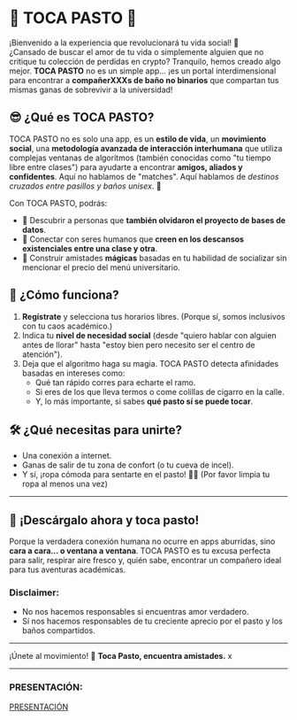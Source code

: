 # 🌱 **TOCA PASTO** 🌱

¡Bienvenido a la experiencia que revolucionará tu vida social! 🚀  
¿Cansado de buscar el amor de tu vida o simplemente alguien que no critique tu colección de perdidas en crypto? Tranquilo, hemos creado algo mejor. **TOCA PASTO** no es un simple app... ¡es un portal interdimensional para encontrar a **compañerXXXs de baño no binarios** que compartan tus mismas ganas de sobrevivir a la universidad!

## 😎 **¿Qué es TOCA PASTO?**

TOCA PASTO no es solo una app, es un **estilo de vida**, un **movimiento social**, una **metodología avanzada de interacción interhumana** que utiliza complejas ventanas de algoritmos (también conocidas como "tu tiempo libre entre clases") para ayudarte a encontrar **amigos, aliados y confidentes**. Aquí no hablamos de "matches". Aquí hablamos de *destinos cruzados entre pasillos y baños unisex*. 🤝

Con TOCA PASTO, podrás:

- 🌟 Descubrir a personas que **también olvidaron el proyecto de bases de datos**.
- 🌿 Conectar con seres humanos que **creen en los descansos existenciales entre una clase y otra**.
- 🦄 Construir amistades **mágicas** basadas en tu habilidad de socializar sin mencionar el precio del menú universitario.

## 🤔 **¿Cómo funciona?**

1. **Regístrate** y selecciona tus horarios libres. (Porque sí, somos inclusivos con tu caos académico.)
2. Indica tu **nivel de necesidad social** (desde "quiero hablar con alguien antes de llorar" hasta "estoy bien pero necesito ser el centro de atención").
3. Deja que el algoritmo haga su magia. TOCA PASTO detecta afinidades basadas en intereses como:
   - Qué tan rápido corres para echarte el ramo.
   - Si eres de los que lleva termos o come colillas de cigarro en la calle.
   - Y, lo más importante, si sabes **qué pasto sí se puede tocar**.

## 🛠️ **¿Qué necesitas para unirte?**

- Una conexión a internet.
- Ganas de salir de tu zona de confort (o tu cueva de incel).
- Y sí, ¡ropa cómoda para sentarte en el pasto! 🌿✨ (Por favor limpia tu ropa al menos una vez) 

---

## 🚀 **¡Descárgalo ahora y toca pasto!**

Porque la verdadera conexión humana no ocurre en apps aburridas, sino **cara a cara... o ventana a ventana**. TOCA PASTO es tu excusa perfecta para salir, respirar aire fresco y, quién sabe, encontrar un compañero ideal para tus aventuras académicas.

### Disclaimer:

- No nos hacemos responsables si encuentras amor verdadero.
- Sí nos hacemos responsables de tu creciente aprecio por el pasto y los baños compartidos.

---

¡Únete al movimiento! 🌱 **Toca Pasto, encuentra amistades.**
x

---

### PRESENTACIÓN:

[PRESENTACIÓN](https://vimeo.com/1036928438?share=copy)